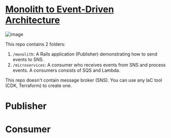 # [Monolith to Event-Driven Architecture](https://richardchou89.github.io/monolith-to-event-driven-architecture/)

![image](https://github.com/user-attachments/assets/b58d7a8b-d99d-44fd-af45-c4f14ade978d)

This repo contains 2 folders:

1. `/monolith`: A Rails application (Publisher) demonstrating how to send events to SNS.
2. `/microservices`: A consumer who receives events from SNS and process events. A consumers consists of SQS and Lambda.

This repo doesn't contain message broker (SNS). You can use any IaC tool (CDK, Terraform) to create one.

# Publisher


# Consumer
